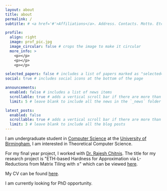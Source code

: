 ```yaml
---
layout: about
title: about
permalink: /
subtitle: # <a href='#'>Affiliations</a>. Address. Contacts. Motto. Etc.

profile:
  align: right
  image: prof_pic.jpg
  image_circular: false # crops the image to make it circular
  more_info: >
    <p></p>
    <p></p>
    <p></p>

selected_papers: false # includes a list of papers marked as "selected={true}"
social: true # includes social icons at the bottom of the page

announcements:
  enabled: false # includes a list of news items
  scrollable: true # adds a vertical scroll bar if there are more than 3 news items
  limit: 5 # leave blank to include all the news in the `_news` folder

latest_posts:
  enabled: false
  scrollable: true # adds a vertical scroll bar if there are more than 3 new posts items
  limit: 3 # leave blank to include all the blog posts
---
```

I am undergraduate student in <a href='https://www.birmingham.ac.uk/schools/computer-science'>Computer Science</a> at the <a href='https://www.birmingham.ac.uk/'>University of Birmingham</a>, I am interested in Theoretical Computer Science.

For my final year project, I worked with <a href='https://rajeshchitnis.github.io/'>Dr. Rajesh Chitnis</a>. The title for my research project is "ETH-based Hardness for Approximation via L-Reductions from Matrix Tiling with ≤" which can be viewed <a href="/assets/pdf/project.pdf">here</a>.

My CV can be found <a href="/assets/pdf/cv.pdf">here</a>.

I am currently looking for PhD opportunity.
